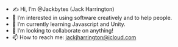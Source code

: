 - ✍️ Hi, I’m @Jackbytes (Jack Harrington)
- 👀 I’m interested in using software creatively and to help people.
- 🌱 I’m currently learning Javascript and Unity.
- 💞️ I’m looking to collaborate on anything!
- 📫 How to reach me: jackjharrington@icloud.com

<!---
Jackbytes/Jackbytes is a ✨ special ✨ repository because its `README.md` (this file) appears on your GitHub profile.
You can click the Preview link to take a look at your changes.
--->
